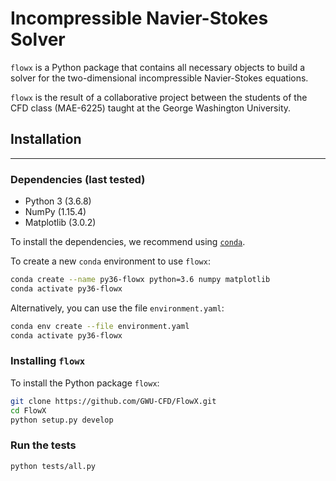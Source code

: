 # Incompressible Navier-Stokes Solver
`flowx` is a Python package that contains all necessary objects to build a solver for the two-dimensional incompressible Navier-Stokes equations.

`flowx` is the result of a collaborative project between the students of the CFD class (MAE-6225) taught at the George Washington University.

## Installation

---

### Dependencies (last tested)

* Python 3 (3.6.8)
* NumPy (1.15.4)
* Matplotlib (3.0.2)

To install the dependencies, we recommend using [`conda`](https://www.anaconda.com/distribution/).

To create a new `conda` environment to use `flowx`:

```bash
conda create --name py36-flowx python=3.6 numpy matplotlib
conda activate py36-flowx
```

Alternatively, you can use the file `environment.yaml`:

```bash
conda env create --file environment.yaml
conda activate py36-flowx
```

### Installing `flowx`

To install the Python package `flowx`:

```bash
git clone https://github.com/GWU-CFD/FlowX.git
cd FlowX
python setup.py develop
```

### Run the tests

```bash
python tests/all.py
```

